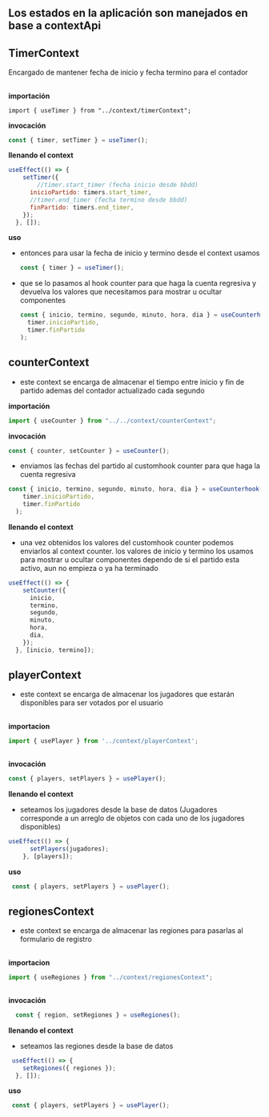 
## Los estados en la aplicación son manejados en base a contextApi

## TimerContext
Encargado de mantener fecha de inicio y fecha termino para el contador
##
**importación**
```javasript
import { useTimer } from "../context/timerContext";
```

**invocación**
```javascript
const { timer, setTimer } = useTimer();
```
**llenando el context**

```javascript
useEffect(() => {
    setTimer({
        //timer.start_timer (fecha inicio desde bbdd)
      inicioPartido: timers.start_timer,
      //timer.end_timer (fecha termino desde bbdd)
      finPartido: timers.end_timer,
    });
  }, []);
```

**uso**
- entonces para usar la fecha de inicio y termino desde el context usamos
  ```javascript
  const { timer } = useTimer();
  ```
- que se lo pasamos al hook counter para que haga la cuenta regresiva y devuelva los valores que necesitamos para mostrar u ocultar componentes

  ```javascript
  const { inicio, termino, segundo, minuto, hora, dia } = useCounterhook(
    timer.inicioPartido,
    timer.finPartido
  );
  ```


##


## counterContext
- este context se encarga de almacenar el tiempo entre inicio y fin de partido ademas del contador actualizado cada segundo

**importación**
```javascript
import { useCounter } from "../../context/counterContext";
```
**invocación**
```javascript
const { counter, setCounter } = useCounter();
```

- enviamos las fechas del partido al customhook counter para que haga la cuenta regresiva

```javascript
const { inicio, termino, segundo, minuto, hora, dia } = useCounterhook(
    timer.inicioPartido,
    timer.finPartido
  );
```
**llenando el context**
- una vez obtenidos los valores del customhook counter podemos enviarlos al context counter. los valores de inicio y termino los usamos para mostrar u ocultar componentes dependo de si el partido esta activo, aun no empieza o ya ha terminado
```javascript
useEffect(() => {
    setCounter({
      inicio,
      termino,
      segundo,
      minuto,
      hora,
      dia,
    });
  }, [inicio, termino]);

```
## playerContext
- este context se encarga de almacenar los jugadores que estarán disponibles para ser votados por el usuario
##
**importacion**
```javascript
import { usePlayer } from '../context/playerContext';
```
##
**invocación**

```javascript
const { players, setPlayers } = usePlayer();
```
**llenando el context**
- seteamos los jugadores desde la base de datos (Jugadores corresponde a un arreglo de objetos con cada uno de los jugadores disponibles)

```javascript
useEffect(() => {
      setPlayers(jugadores);
    }, [players]);
```
**uso**
```javascript
 const { players, setPlayers } = usePlayer();
```








## regionesContext
- este context se encarga de almacenar las regiones para pasarlas al formulario de registro
##
**importacion**
```javascript
import { useRegiones } from "../context/regionesContext";
```
##
**invocación**

```javascript
  const { region, setRegiones } = useRegiones();

```
**llenando el context**
- seteamos las regiones desde la base de datos

```javascript
 useEffect(() => {
    setRegiones({ regiones });
  }, []);
```
**uso**
```javascript
 const { players, setPlayers } = usePlayer();
```
